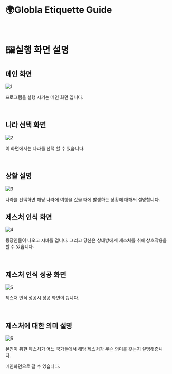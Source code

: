 # 🌍Globla Etiquette Guide
<br>

<h1>🖼실행 화면 설명</h1>

<h2>메인 화면</h2>

![1](https://github.com/user-attachments/assets/ea2c0cc5-f4a9-4ab4-abc0-1c6e2ef04a7e)

프로그램을 실행 시키는 메인 화면 입니다.

<br>
<h2>나라 선택 화면</h2>

![2](https://github.com/user-attachments/assets/93afb276-3a0e-4952-beb3-090a0647ea8c)

이 화면에서는 나라를 선택 할 수 있습니다. 

<br>
<h2>상활 설명</h2>

![3](https://github.com/user-attachments/assets/db208dcf-f54a-4cc6-aa90-9ada8b64d990)

나라를 선택하면 해당 나라에 여행을 갔을 때에 발생하는 상황에 대해서 설명합니다. 
<br>

<h2>제스처 인식 화면</h2>

![4](https://github.com/user-attachments/assets/41b1d689-280a-4f7b-aeab-42c1cdf24bbd)

등장인물이 나오고 시비를 겁니다. 그리고 당신은 상대방에게 제스처를 취해 상호작용을 할 수 있습니다.

<br>
<h2> 제스처 인식 성공 화면</h2>

![5](https://github.com/user-attachments/assets/2c233e28-97f3-4ce4-8b42-8d1c4cda74ac)

제스처 인식 성공시 성공 화면이 뜹니다.

<br>
<h2>제스처에 대한 의미 설명</h2>

![6](https://github.com/user-attachments/assets/faac16d5-c4c7-40d5-a979-9f8cdb2590a4)

본인이 취한 제스처가 어느 국가들에서 해당 제스처가 무슨 의미를 갖는지 설명해줍니다.

메인화면으로 갈 수 있습니다.





